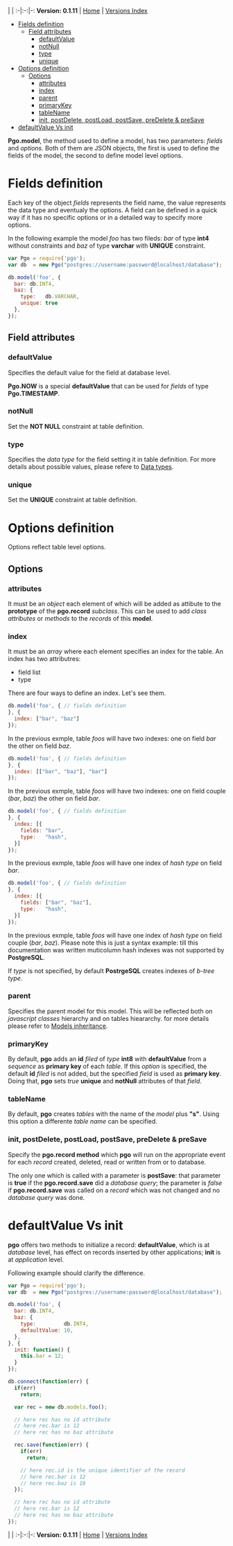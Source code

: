 
 | |
:-|:-:|-:
__Version: 0.1.11__ | [Home](Home.md) | [Versions Index](https://bitbucket.org/cicci/node-postgres-orm/src/master/doc/Index.md)

- [Fields definition](#markdown-header-fields-definition)
    - [Field attributes](#markdown-header-field-attributes)
        - [defaultValue](#markdown-header-defaultvalue)
        - [notNull](#markdown-header-notnull)
        - [type](#markdown-header-type)
        - [unique](#markdown-header-unique)
- [Options definition](#markdown-header-options-definition)
    - [Options](#markdown-header-options)
        - [attributes](#markdown-header-attributes)
        - [index](#markdown-header-index)
        - [parent](#markdown-header-parent)
        - [primaryKey](#markdown-header-primarykey)
        - [tableName](#markdown-header-tablename)
        - [init, postDelete, postLoad, postSave, preDelete & preSave](#markdown-header-init,-postdelete,-postload,-postsave,-predelete-&-presave)
- [defaultValue Vs init](#markdown-header-defaultvalue-vs-init)

[comment]: <> (doc begin)
__Pgo.model__, the method used to define a model, has two parameters: _fields_ and _options_.
Both of them are JSON objects, the first is used to define the fields of the model, the second
to define model level options.

# Fields definition

Each key of the object _fields_ represents the field name, the value represents the data type and
eventualy the options. A field can be defined in a quick way if it has no specific options or in
a detailed way to specify more options.

In the following example the model _foo_ has two fileds: _bar_ of type __int4__ without
constraints and _baz_ of type __varchar__ with __UNIQUE__ constraint.


```javascript
var Pgo = require('pgo');
var db  = new Pgo("postgres://username:password@localhost/database");

db.model('foo', {
  bar: db.INT4,
  baz: {
    type:   db.VARCHAR,
    unique: true
  },
});
```

## Field attributes

### defaultValue

Specifies the default value for the field at database level.

__Pgo.NOW__ is a special __defaultValue__ that can be used for _fields_ of type
__Pgo.TIMESTAMP__.

### notNull

Set the __NOT NULL__ constraint at table definition.

### type

Specifies the _data type_ for the field setting it in table definition.
For more details about possible values, please refere to [Data types](DataTypes.md).

### unique

Set the __UNIQUE__ constraint at table definition.

# Options definition

Options reflect table level options.

## Options

### attributes

It must be an _object_ each element of which will be added as attibute to the __prototype__ of
the __pgo.record__ _subclass_. This can be used to add _class attributes_ or _methods_ to the
_records_ of this __model__.

### index

It must be an _array_ where each element specifies an index for the table. An index has two
attributres:

- field list
- type

There are four ways to define an index. Let's see them.

```javascript
db.model('foo', { // fields definition
}, {
  index: ["bar", "baz"]
});
```

In the previous exmple, table _foos_ will have two indexes: one on field _bar_ the other
on field _baz_.

```javascript
db.model('foo', { // fields definition
}, {
  index: [["bar", "baz"], "bar"]
});
```

In the previous exmple, table _foos_ will have two indexes: one on field couple (_bar_, _baz_)
the other on field _bar_.

```javascript
db.model('foo', { // fields definition
}, {
  index: [{
    fields: "bar",
    type:   "hash",
  }]
});
```

In the previous exmple, table _foos_ will have one index of _hash type_ on field _bar_.

```javascript
db.model('foo', { // fields definition
}, {
  index: [{
    fields: ["bar", "baz"],
    type:   "hash",
  }]
});
```

In the previous exmple, table _foos_ will have one index of _hash type_ on field couple
(_bar_, _baz_). Please note this is just a syntax example: till this documentation was
written muticolumn hash indexes was not supported by __PostgreSQL__.

If _type_ is not specified, by default __PostrgeSQL__ creates indexes of _b-tree type_.

### parent

Specifies the parent model for this model. This will be reflected both on _javascript classes_
hierarchy and on tables hieararchy. for more details please refer to
[Models inheritance](ModelsInheritance.md).

### primaryKey

By default, __pgo__ adds an __id__ _filed_ of _type_ __int8__ with __defaultValue__ from a
_sequence_ as __primary key__ of each _table_. If this _option_ is specified, the default __id__
_filed_ is not added, but the specified _field_ is used as __primary key__. Doing that, __pgo__
sets _true_ __unique__ and __notNull__ attributes of that _field_.

### tableName

By default, __pgo__ creates _tables_ with the name of the _model_ plus __"s"__. Using this option
a differente _table name_ can be specified.

### init, postDelete, postLoad, postSave, preDelete & preSave

Specify the __pgo.record method__ which __pgo__ will run on the appropriate event for each
_record_ created, deleted, read or written from or to database.

The only one which is called with a parameter is __postSave__: that parameter is __true__ if the
__pgo.record.save__ did a _database query_; the parameter is _false_ if __pgo.record.save__ was
called on a _record_ which was not changed and no _database query_ was done.

# defaultValue Vs init

__pgo__ offers two methods to initialize a record: __defaultValue__, which is at _database_
level, has effect on records inserted by other applications; __init__ is at _application_ level.

Following example should clarify the difference.

```javascript
var Pgo = require('pgo');
var db  = new Pgo("postgres://username:password@localhost/database");

db.model('foo', {
  bar: db.INT4,
  baz: {
    type:         db.INT4,
    defaultValue: 10,
  },
}, {
  init: function() {
    this.bar = 12;
  }
});

db.connect(function(err) {
  if(err)
    return;

  var rec = new db.models.foo();

  // here rec has no id attribute
  // here rec.bar is 12
  // here rec has no baz attribute

  rec.save(function(err) {
    if(err)
      return;

    // here rec.id is the unique identifier of the record
    // here rec.bar is 12
    // here rec.baz is 10
  });

  // here rec has no id attribute
  // here rec.bar is 12
  // here rec has no baz attribute
});
```
[comment]: <> (doc end)

 | |
:-|:-:|-:
__Version: 0.1.11__ | [Home](Home.md) | [Versions Index](https://bitbucket.org/cicci/node-postgres-orm/src/master/doc/Index.md)
